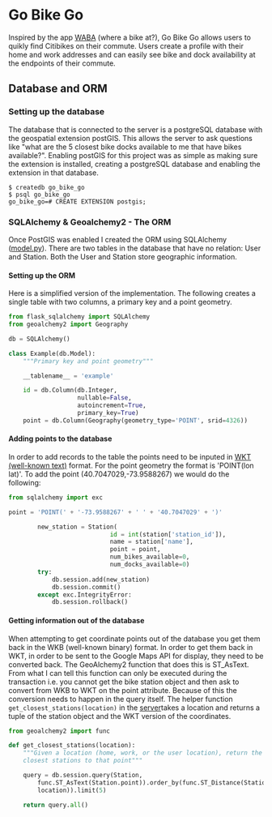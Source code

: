 # Go Bike Go

Inspired by the app [WABA](https://itunes.apple.com/us/app/where-a-bike-at-citibike-nyc/id689093812?mt=8) (where a bike at?), Go Bike Go allows users to quikly find Citibikes on their commute. Users create a profile with their home and work addresses and can easily see bike and dock availability at the endpoints of their commute.

## Database and ORM
### Setting up the database

The database that is connected to the server is a postgreSQL database with the geospatial extension postGIS. This allows the server to ask questions like "what are the 5 closest bike docks available to me that have bikes available?". Enabling postGIS for this project was as simple as making sure the extension is installed, creating a postgreSQL database and enabling the extension in that database.

```
$ createdb go_bike_go
$ psql go_bike_go
go_bike_go=# CREATE EXTENSION postgis;
```

### SQLAlchemy & Geoalchemy2 - The ORM

Once PostGIS was enabled I created the ORM using SQLAlchemy ([model.py](/model.py)). There are two tables in the database that have no relation: User and Station. Both the User and Station store geographic information. 

#### Setting up the ORM

Here is a simplified version of the implementation. The following creates a single table with two columns, a primary key and a point geometry.

```python
from flask_sqlalchemy import SQLAlchemy
from geoalchemy2 import Geography

db = SQLAlchemy()

class Example(db.Model):
	"""Primary key and point geometry"""

	__tablename__ = 'example'

	id = db.Column(db.Integer,
                   nullable=False,
                   autoincrement=True,
                   primary_key=True)
    point = db.Column(Geography(geometry_type='POINT', srid=4326))
```
#### Adding points to the database
In order to add records to the table the points need to be inputed in [WKT (well-known text)](https://en.wikipedia.org/wiki/Well-known_text) format. For the point geometry the format is 'POINT(lon lat)'. To add the point (40.7047029,-73.9588267) we would do the following:

```python
from sqlalchemy import exc

point = 'POINT(' + '-73.9588267' + ' ' + '40.7047029' + ')'

		new_station = Station(
							id = int(station['station_id']),
							name = station['name'],
							point = point,
							num_bikes_available=0, 
							num_docks_available=0)
		try:
			db.session.add(new_station)
			db.session.commit()
		except exc.IntegrityError:
			db.session.rollback()
```

#### Getting information out of the database

When attempting to get coordinate points out of the database you get them back in the WKB (well-known binary) format. In order to get them back in WKT, in order to be sent to the Google Maps API for display, they need to be converted back. The GeoAlchemy2 function that does this is ST_AsText. From what I can tell this function can only be executed during the transaction i.e. you cannot get the bike station object and then ask to convert from WKB to WKT on the point attribute. Because of this the conversion needs to happen in the query itself. The helper function ```get_closest_stations(location)``` in the [server](/server.py)takes a location and returns a tuple of the station object and the WKT version of the coordinates.

```python
from geoalchemy2 import func

def get_closest_stations(location):
	"""Given a location (home, work, or the user location), return the top 5
	closest stations to that point"""

	query = db.session.query(Station, 
		func.ST_AsText(Station.point)).order_by(func.ST_Distance(Station.point, 
		location)).limit(5)

	return query.all()
```
